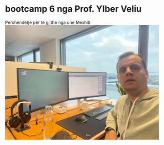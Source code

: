 # bootcamp 6 nga Prof. Ylber Veliu
Pershendetje për të gjithe nga une Mexhiti
<br> <img src="https://github.com/MexhitSenje/bootcamp/blob/main/images/Mexhit.jpg" alt="Alt-Text" title="optionaler Titel" />
